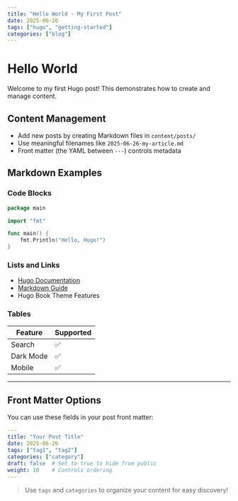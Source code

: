 ```yaml
---
title: "Hello World - My First Post"
date: 2025-06-26
tags: ["hugo", "getting-started"]
categories: ["blog"]
---
```


# Hello World

Welcome to my first Hugo post! This demonstrates how to create and manage content.

## Content Management

- Add new posts by creating Markdown files in `content/posts/`
- Use meaningful filenames like `2025-06-26-my-article.md`
- Front matter (the YAML between `---`) controls metadata

## Markdown Examples

### Code Blocks

```go
package main

import "fmt"

func main() {
    fmt.Println("Hello, Hugo!")
}
```

### Lists and Links

- [Hugo Documentation](https://gohugo.io/documentation/)
- [Markdown Guide](https://www.markdownguide.org/)
- Hugo Book Theme Features

### Tables

| Feature | Supported |
|---------|-----------|
| Search | ✅ |
| Dark Mode | ✅ |
| Mobile | ✅ |

---

## Front Matter Options

You can use these fields in your post front matter:

```yaml
---
title: "Your Post Title"
date: 2025-06-26
tags: ["tag1", "tag2"]
categories: ["category"]
draft: false  # Set to true to hide from public
weight: 10    # Controls ordering
---
```

> Use `tags` and `categories` to organize your content for easy discovery!
